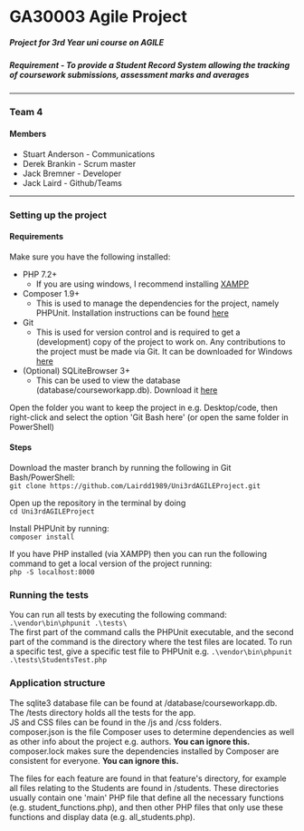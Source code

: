 # GA30003 Agile Project
##### Project for 3rd Year uni course on AGILE   
##### Requirement - To provide a Student Record System allowing the tracking of coursework submissions, assessment marks and averages  

---

### Team 4
#### Members
* Stuart Anderson - Communications
* Derek Brankin - Scrum master
* Jack Bremner - Developer
* Jack Laird - Github/Teams

---

### Setting up the project
#### Requirements
Make sure you have the following installed:

- PHP 7.2+
    - If you are using windows, I recommend installing [XAMPP](https://www.apachefriends.org/download.html)
- Composer 1.9+
    - This is used to manage the dependencies for the project, namely PHPUnit. Installation instructions can be found [here](https://getcomposer.org/download/)
- Git
    - This is used for version control and is required to get a (development) copy of the project to work on. Any contributions to the project must be made via Git.
      It can be downloaded for Windows [here](https://git-scm.com/downloads)
- (Optional) SQLiteBrowser 3+
    - This can be used to view the database (database/courseworkapp.db). Download it [here](https://sqlitebrowser.org/dl/)
  
Open the folder you want to keep the project in e.g. Desktop/code, then right-click and select the option 'Git Bash here' (or open the same folder in PowerShell)  

#### Steps
Download the master branch by running the following in Git Bash/PowerShell:  
 `git clone https://github.com/Lairdd1989/Uni3rdAGILEProject.git`

Open up the repository in the terminal by doing  
`cd Uni3rdAGILEProject`

Install PHPUnit by running:  
  `composer install`

If you have PHP installed (via XAMPP) then you can run the following command to get a local version of the project running:  
  `php -S localhost:8000`

### Running the tests
You can run all tests by executing the following command:  
`.\vendor\bin\phpunit .\tests\`  
The first part of the command calls the PHPUnit executable, and the second part of the command is the directory where the test files are located.
To run a specific test, give a specific test file to PHPUnit e.g.
`.\vendor\bin\phpunit .\tests\StudentsTest.php`

### Application structure
The sqlite3 database file can be found at /database/courseworkapp.db.  
The /tests directory holds all the tests for the app.  
JS and CSS files can be found in the /js and /css folders.  
composer.json is the file Composer uses to determine dependencies as well as other info about the project e.g. authors. **You can ignore this.**  
composer.lock makes sure the dependencies installed by Composer are consistent for everyone. **You can ignore this.**  
  
The files for each feature are found in that feature's directory, for example all files relating to the Students are found in /students. These directories usually contain one 'main' PHP file that define all the necessary functions (e.g. student_functions.php), and then other PHP files that only use these functions and display data (e.g. all_students.php).